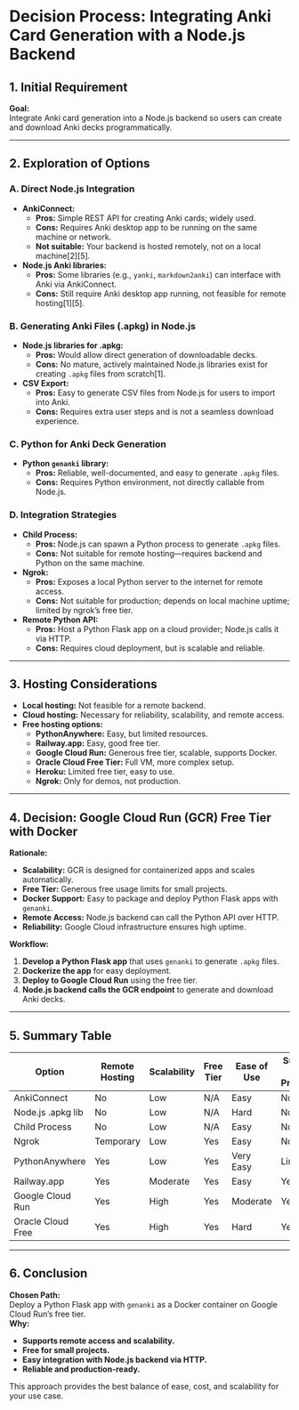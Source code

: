 # Decision Process: Integrating Anki Card Generation with a Node.js Backend

## 1. Initial Requirement

**Goal:**  
Integrate Anki card generation into a Node.js backend so users can create and download Anki decks programmatically.

---

## 2. Exploration of Options

### **A. Direct Node.js Integration**

- **AnkiConnect:**  
  - **Pros:** Simple REST API for creating Anki cards; widely used.
  - **Cons:** Requires Anki desktop app to be running on the same machine or network.  
  - **Not suitable:** Your backend is hosted remotely, not on a local machine[2][5].
- **Node.js Anki libraries:**  
  - **Pros:** Some libraries (e.g., `yanki`, `markdown2anki`) can interface with Anki via AnkiConnect.
  - **Cons:** Still require Anki desktop app running, not feasible for remote hosting[1][5].

### **B. Generating Anki Files (.apkg) in Node.js**

- **Node.js libraries for .apkg:**  
  - **Pros:** Would allow direct generation of downloadable decks.
  - **Cons:** No mature, actively maintained Node.js libraries exist for creating `.apkg` files from scratch[1].
- **CSV Export:**  
  - **Pros:** Easy to generate CSV files from Node.js for users to import into Anki.
  - **Cons:** Requires extra user steps and is not a seamless download experience.

### **C. Python for Anki Deck Generation**

- **Python `genanki` library:**  
  - **Pros:** Reliable, well-documented, and easy to generate `.apkg` files.
  - **Cons:** Requires Python environment, not directly callable from Node.js.

### **D. Integration Strategies**

- **Child Process:**  
  - **Pros:** Node.js can spawn a Python process to generate `.apkg` files.
  - **Cons:** Not suitable for remote hosting—requires backend and Python on the same machine.
- **Ngrok:**  
  - **Pros:** Exposes a local Python server to the internet for remote access.
  - **Cons:** Not suitable for production; depends on local machine uptime; limited by ngrok’s free tier.
- **Remote Python API:**  
  - **Pros:** Host a Python Flask app on a cloud provider; Node.js calls it via HTTP.
  - **Cons:** Requires cloud deployment, but is scalable and reliable.

---

## 3. Hosting Considerations

- **Local hosting:** Not feasible for a remote backend.
- **Cloud hosting:** Necessary for reliability, scalability, and remote access.
- **Free hosting options:**  
  - **PythonAnywhere:** Easy, but limited resources.
  - **Railway.app:** Easy, good free tier.
  - **Google Cloud Run:** Generous free tier, scalable, supports Docker.
  - **Oracle Cloud Free Tier:** Full VM, more complex setup.
  - **Heroku:** Limited free tier, easy to use.
  - **Ngrok:** Only for demos, not production.

---

## 4. Decision: Google Cloud Run (GCR) Free Tier with Docker

**Rationale:**  
- **Scalability:** GCR is designed for containerized apps and scales automatically.
- **Free Tier:** Generous free usage limits for small projects.
- **Docker Support:** Easy to package and deploy Python Flask apps with `genanki`.
- **Remote Access:** Node.js backend can call the Python API over HTTP.
- **Reliability:** Google Cloud infrastructure ensures high uptime.

**Workflow:**  
1. **Develop a Python Flask app** that uses `genanki` to generate `.apkg` files.
2. **Dockerize the app** for easy deployment.
3. **Deploy to Google Cloud Run** using the free tier.
4. **Node.js backend calls the GCR endpoint** to generate and download Anki decks.

---

## 5. Summary Table

| Option                | Remote Hosting | Scalability | Free Tier | Ease of Use | Suitability for Production |
|-----------------------|---------------|-------------|-----------|-------------|---------------------------|
| AnkiConnect           | No            | Low         | N/A       | Easy        | No                        |
| Node.js .apkg lib     | No            | Low         | N/A       | Hard        | No                        |
| Child Process         | No            | Low         | N/A       | Easy        | No                        |
| Ngrok                 | Temporary     | Low         | Yes       | Easy        | No                        |
| PythonAnywhere        | Yes           | Low         | Yes       | Very Easy   | Limited                   |
| Railway.app           | Yes           | Moderate    | Yes       | Easy        | Yes                       |
| Google Cloud Run      | Yes           | High        | Yes       | Moderate    | Yes                       |
| Oracle Cloud Free     | Yes           | High        | Yes       | Hard        | Yes                       |

---

## 6. Conclusion

**Chosen Path:**  
Deploy a Python Flask app with `genanki` as a Docker container on Google Cloud Run’s free tier.  
**Why:**  
- **Supports remote access and scalability.**
- **Free for small projects.**
- **Easy integration with Node.js backend via HTTP.**
- **Reliable and production-ready.**

This approach provides the best balance of ease, cost, and scalability for your use case.

